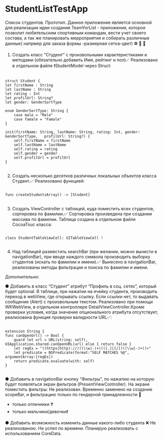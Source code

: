 # StudentListTestApp
Список студентов. Прототип. Данное приложение является основной для реализации идеи создания TeamYorList -  приложения, которое позволит любительским спортивным командам,
вести учет своего состава, а так же планировать мерроприятия и собирать различные данные( напрмер для заказа формы -размерная сетка-цвет) ⚽️ 🏀 🏈
1) Создать класс “Студент” с произвольными характеристиками и методами (обязательно добавить Имя, рейтинг и пол)✅
Реализовано в отдельном файле  ❗️StudentModel через Struct:
 ##
    struct Student {
    let firstName : String
    let lastName : String
    let rating : Int
    let profilUrl: String?
    let gender: GenderSortType
    
    enum GenderSortType: String {
        case male = "Male"
        case famale = "Famale"
    }
    
    init(firstName: String, lastName: String, rating: Int, gender: GenderSortType,   profilUrl: String?) {
        self.firstName = firstName
        self.lastName = lastName
        self.rating = rating
        self.gender = gender
        self.profilUrl = profilUrl
    }
##


2) Создать несколько десятков различных локальных объектов класса Студент.✅
Реализовано функцией:
##
    func createStudentsArray() -> [Student]
##
3) Создать ViewController с таблицей, куда поместить всех студентов, сортировка по фамилии.✅
Сортировка произведена при создании массива по фамилии. Таблица создана в отдельном файле CocoaTouc класса: 
##
    class StudentTableViewCell: UITableViewCell !
##
4) Над таблицей разместить searchBar (при желании, можно вынести в navigationBar), при вводе каждого символа производить выборку студентов (искать по фамилии и имени).✅
Вынесено в navigationBar, реализованы методы фильтрации и поиска по фамилии и имени.

Дополнительно:

●	Добавить в класс “Студент” атрибут “Профиль в соц. сетях”, который будет optional. В таблице, при нажатии на ячейку студента, производить переход в webView, где открывать ссылку. Если ссылки нет, то выдавать сообщение (Alert) с произвольным текстом.
Реализовано при помощи WKWebView, в отдельном контроллере DetailViewController.Кроме проверки условия, когда значение опционального атрибута  отсутствует, реализована функция проверки валидности URL✅:
##
    extension String {
    func canOpenUrl() -> Bool {
        guard let url = URL(string: self), UIApplication.shared.canOpenURL(url) else { return false }
        let regEx = "((https|http)://)((\\w|-)+)(([.]|[/])((\\w|-)+))+"
        let predicate = NSPredicate(format:"SELF MATCHES %@", argumentArray:[regEx])
        return predicate.evaluate(with: self)
    }
##    
●	Добавить в navigationBar кнопку “Фильтры”, по нажатию на которую будет появляться экран фильтров (PresentViewController). На экране поместить фильтры:
Не реализован. Временно заменено на создание scopeBar, и фильтрацию только по гендерной принадлежности 🚻
- только отличники ❓
- только мальчики/девочки❗️

●	Добавить возможность изменить данные какого-либо студента ❌
Не реализованою. Не успел по времени. Планирую реализовать с использованием CoreData.
